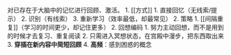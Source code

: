 对已存在于大脑中的记忆进行回顾、激活。
	1. [[方式]]
		1. 直接回忆（无线索/提示）
		2. 识别（有线索）
		3. 重新学习（效率最低，却最常见）
	2. 策略
		1. [[间隔重复]]（学习的时间更少，却记住更多）
		2. 回想编码
			1. 努力主动回想，而不是用到的时候才去复习、重复阅读
			2. 只需进入冥想状态，在宫殿中漫步，把东西取出来
		3. **穿插在新内容中简短回顾** 
		4. **高频**：感到困惑的概念